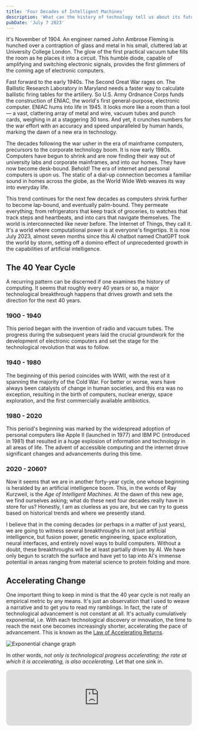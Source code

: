 ```yaml
---
title: 'Four Decades of Intelligent Machines'
description: 'What can the history of technology tell us about its future?'
pubDate: 'July 7 2023'
---
```


It's November of 1904. An engineer named John Ambrose Fleming is hunched over a contraption of glass and metal in his small, cluttered lab at University College London. The glow of the first practical vacuum tube fills the room as he places it into a circuit. This humble diode, capable of amplifying and switching electronic signals, provides the first glimmers of the coming age of electronic computers.

Fast forward to the early 1940s. The Second Great War rages on. The Ballistic Research Laboratory in Maryland needs a faster way to calculate ballistic firing tables for the artillery. So U.S. Army Ordnance Corps funds the construction of ENIAC, the world's first general-purpose, electronic computer. ENIAC hums into life in 1945. It looks more like a room than a tool — a vast, clattering array of metal and wire, vacuum tubes and punch cards, weighing in at a staggering 30 tons. And yet, it crunches numbers for the war effort with an accuracy and speed unparalleled by human hands, marking the dawn of a new era in technology.

The decades following the war usher in the era of mainframe computers, precursors to the corporate technology boom. It is now early 1980s. Computers have begun to shrink and are now finding their way out of university labs and corporate mainframes, and into our homes. They have now become desk-bound. Behold! The era of internet and personal computers is upon us. The static of a dial-up connection becomes a familiar sound in homes across the globe, as the World Wide Web weaves its way into everyday life.

This trend continues for the next few decades as computers shrink further to become lap-bound, and eventually palm-bound. They permeate everything; from refrigerators that keep track of groceries, to watches that track steps and heartbeats, and into cars that navigate themselves. The world is interconnected like never before. The Internet of Things, they call it. It's a world where computational power is at everyone's fingertips. It is now July 2023, almost seven months since this AI chatbot named ChatGPT took the world by storm, setting off a domino effect of unprecedented growth in the capabilities of artificial intelligence.

## The 40 Year Cycle

A recurring pattern can be discerned if one examines the history of computing. It seems that roughly every 40 years or so, a major technological breakthrough happens that drives growth and sets the direction for the next 40 years.

### 1900 - 1940

This period began with the invention of radio and vacuum tubes. The progress during the subsequent years laid the crucial groundwork for the development of electronic computers and set the stage for the technological revolution that was to follow.

### 1940 - 1980

The beginning of this period coincides with WWII, with the rest of it spanning the majority of the Cold War. For better or worse, wars have always been catalysts of change in human societies, and this era was no exception, resulting in the birth of computers, nuclear energy, space exploration, and the first commercially available antibiotics.

### 1980 - 2020

This period's beginning was marked by the widespread adoption of personal computers like Apple II (launched in 1977) and IBM PC (introduced in 1981) that resulted in a huge explosion of information and technology in all areas of life. The advent of accessible computing and the internet drove significant changes and advancements during this time.

### 2020 - 2060?

Now it seems that we are in another forty-year cycle, one whose beginning is heralded by an artificial intelligence boom. This, in the words of Ray Kurzweil, is the _Age of Intelligent Machines_. At the dawn of this new age, we find ourselves asking; what do these next four decades really have in store for us? Honestly, I am as clueless as you are, but we can try to guess based on historical trends and where we presently stand.

I believe that in the coming decades (or perhaps in a matter of just years), we are going to witness several breakthroughs in not just artificial intelligence, but fusion power, genetic engineering, space exploration, neural interfaces, and entirely novel ways to build computers. Without a doubt, these breakthroughs will be at least partially driven by AI. We have only begun to scratch the surface and have yet to tap into AI's immense potential in areas ranging from material science to protein folding and more.

## Accelerating Change

One important thing to keep in mind is that the 40 year cycle is not really an empirical metric by any means. It's just an observation that I used to weave a narrative and to get you to read my ramblings. In fact, the rate of technological advancement is not constant at all. It's actually cumulatively exponential, i.e. With each technological discovery or innovation, the time to reach the next one becomes increasingly shorter, accelerating the pace of advancement. This is known as the [Law of Accelerating Returns](https://www.thekurzweillibrary.com/the-law-of-accelerating-returns).

![Exponential change graph](/media/blog/accelerating-change.jpeg)

In other words, _not only is technological progress accelerating; the rate at which it is accelerating, is also accelerating._ Let that one sink in.

<iframe style="border-radius:12px" src="https://open.spotify.com/embed/track/0fxMIXpGObFMpelfT4Iz12?utm_source=generator&theme=0" width="100%" height="152" frameBorder="0" allowfullscreen="" allow="autoplay; clipboard-write; encrypted-media; fullscreen; picture-in-picture" loading="lazy"></iframe>
